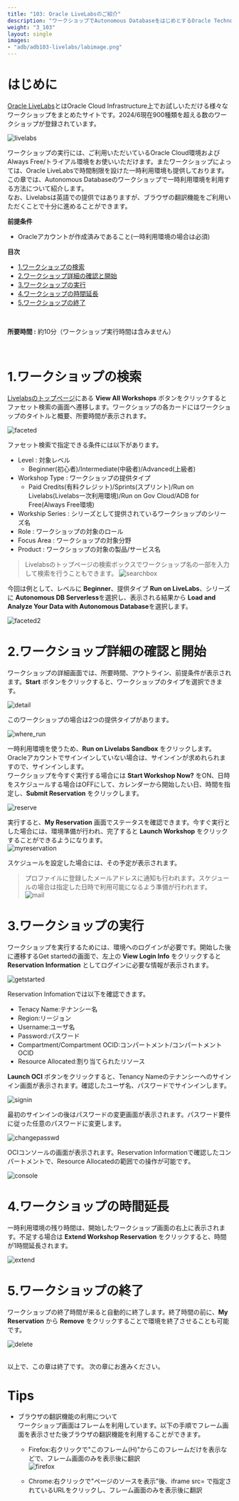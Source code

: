 ```yaml
---
title: "103: Oracle LiveLabsのご紹介"
description: "ワークショップでAutonomous DatabaseをはじめとするOracle Technologyを体験してみましょう。"
weight: "3_103"
layout: single
images:
- "adb/adb103-livelabs/labimage.png"
---
```


<a id="anchor0"></a>

# はじめに

[Oracle LiveLabs](https://apexapps.oracle.com/pls/apex/dbpm/r/livelabs/home)とはOracle Cloud Infrastructure上でお試しいただける様々なワークショップをまとめたサイトです。2024/6現在900種類を超える数のワークショップが登録されています。

   ![livelabs](livelabs.png)  


ワークショップの実行には、ご利用いただいているOracle Cloud環境およびAlways Free/トライアル環境をお使いいただけます。またワークショップによっては、Oracle LiveLabsで時間制限を設けた一時利用環境も提供しております。  
この章では、Autonomous Databaseのワークショップで一時利用環境を利用する方法について紹介します。  
なお、Livelabsは英語での提供ではありますが、ブラウザの翻訳機能をご利用いただくことで十分に進めることができます。
  
**前提条件**
 - Oracleアカウントが作成済みであること(一時利用環境の場合は必須)

**目次**

- [1.ワークショップの検索 ](#1ワークショップの検索)
- [2.ワークショップ詳細の確認と開始](#2ワークショップ詳細の確認と開始)
- [3.ワークショップの実行](#3ワークショップの実行)
- [4.ワークショップの時間延長](#4ワークショップの時間延長)
- [5.ワークショップの終了](#5ワークショップの終了)  

<br>

**所要時間 :** 約10分（ワークショップ実行時間は含みません）

<br>

# 1.ワークショップの検索  

[Livelabsのトップページ](https://apexapps.oracle.com/pls/apex/dbpm/r/livelabs/home)にある **View All Workshops** ボタンをクリックするとファセット検索の画面へ遷移します。ワークショップの各カードにはワークショップのタイトルと概要、所要時間が表示されます。

   ![faceted](faceted.png)  

ファセット検索で指定できる条件には以下があります。 
   
   + Level : 対象レベル  
      - Beginner(初心者)/Intermediate(中級者)/Advanced(上級者)
   + Workshop Type : ワークショップの提供タイプ
      - Paid Credits(有料クレジット)/Sprints(スプリント)/Run on Livelabs(Livelabs一次利用環境)/Run on Gov Cloud/ADB for Free(Always Free環境)
   + Workship Series : シリーズとして提供されているワークショップのシリーズ名
   + Role : ワークショップの対象のロール
   + Focus Area : ワークショップの対象分野
   + Product : ワークショップの対象の製品/サービス名

> Livelabsのトップページの検索ボックスでワークショップ名の一部を入力して検索を行うこともできます。 
> ![searchbox](searchbox.png)  


今回は例として、レベルに **Beginner**、提供タイプ **Run on LiveLabs**、シリーズに **Autonomous DB Serverless**を選択し、表示される結果から **Load and Analyze Your Data with Autonomous Database**を選択します。

   ![faceted2](faceted2.png)  

# 2.ワークショップ詳細の確認と開始

ワークショップの詳細画面では、所要時間、アウトライン、前提条件が表示されます。**Start** ボタンをクリックすると、ワークショップのタイプを選択できます。

   ![detail](detail.png)  

このワークショップの場合は2つの提供タイプがあります。

   ![where_run](where_run.png)  
   
一時利用環境を使うため、**Run on Livelabs Sandbox** をクリックします。Oracleアカウントでサインインしていない場合は、サインインが求めれられますので、サインインします。  
ワークショップを今すぐ実行する場合には **Start Workshop Now?** をON、日時をスケジュールする場合はOFFにして、カレンダーから開始したい日、時間を指定し、**Submit Reservation** をクリックします。

   ![reserve](reserve.png)  

実行すると、**My Reservation** 画面でステータスを確認できます。今すぐ実行とした場合には、環境準備が行われ、完了すると **Launch Workshop** をクリックすることができるようになります。  
   ![myreservation](myreservation.png)  

スケジュールを設定した場合には、その予定が表示されます。

> プロファイルに登録したメールアドレスに通知も行われます。スケジュールの場合は指定した日時で利用可能になるよう準備が行われます。  
>  ![mail](mail.png)  


# 3.ワークショップの実行
ワークショップを実行するためには、環境へのログインが必要です。開始した後に遷移するGet startedの画面で、左上の **View Login Info** をクリックすると **Reservation Information** としてログインに必要な情報が表示されます。  

   ![getstarted](getstarted.png)  

Reservation Infomationでは以下を確認できます。　　
   + Tenacy Name:テナンシー名
   + Region:リージョン
   + Username:ユーザ名
   + Password:パスワード
   + Compartment/Compartment OCID:コンパートメント/コンパートメントOCID
   + Resource Allocated:割り当てられたリソース

**Launch OCI** ボタンをクリックすると、Tenancy Nameのテナンシーへのサインイン画面が表示されます。確認したユーザ名、パスワードでサインインします。

   ![signin](signin.png)  


最初のサインインの後はパスワードの変更画面が表示されます。パスワード要件に従った任意のパスワードに変更します。

   ![changepasswd](changepasswd.png)  


OCIコンソールの画面が表示されます。Reservation Informationで確認したコンパートメントで、Resource Allocatedの範囲での操作が可能です。

   ![console](console.png)  

# 4.ワークショップの時間延長
一時利用環境の残り時間は、開始したワークショップ画面の右上に表示されます。不足する場合は **Extend Workshop Reservation** をクリックすると、時間が1時間延長されます。

   ![extend](extend.png)  

# 5.ワークショップの終了
ワークショップの終了時間が来ると自動的に終了します。終了時間の前に、**My Reservation** から **Remove** をクリックすることで環境を終了させることも可能です。

   ![delete](delete.png)  

<br>
以上で、この章は終了です。  
次の章にお進みください。

# Tips
+ ブラウザの翻訳機能の利用について  
   ワークショップ画面はフレームを利用しています。以下の手順でフレーム画面を表示させた後ブラウザの翻訳機能を利用することができます。
   + Firefox:右クリックで"このフレーム(H)"からこのフレームだけを表示などで、フレーム画面のみを表示後に翻訳  
   ![firefox](firefox.png)    

   + Chrome:右クリックで"ページのソースを表示"後、iframe src= で指定されているURLをクリックし、フレーム画面のみを表示後に翻訳
      


